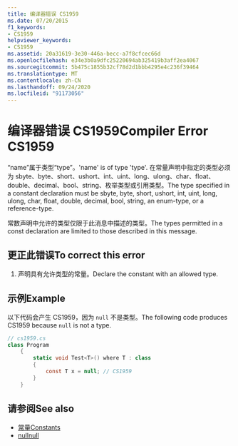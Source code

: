```yaml
---
title: 编译器错误 CS1959
ms.date: 07/20/2015
f1_keywords:
- CS1959
helpviewer_keywords:
- CS1959
ms.assetid: 20a31619-3e30-446a-becc-a7f8cfcec66d
ms.openlocfilehash: e34e3b0a9dfc25220694ab325419b3aff2ea4067
ms.sourcegitcommit: 5b475c1855b32cf78d2d1bbb4295e4c236f39464
ms.translationtype: MT
ms.contentlocale: zh-CN
ms.lasthandoff: 09/24/2020
ms.locfileid: "91173056"
---
```

# <a name="compiler-error-cs1959"></a><span data-ttu-id="b5228-102">编译器错误 CS1959</span><span class="sxs-lookup"><span data-stu-id="b5228-102">Compiler Error CS1959</span></span>

<span data-ttu-id="b5228-103">“name”属于类型“type”。</span><span class="sxs-lookup"><span data-stu-id="b5228-103">'name' is of type 'type'.</span></span> <span data-ttu-id="b5228-104">在常量声明中指定的类型必须为 sbyte、byte、short、ushort、int、uint、long、ulong、char、float、double、decimal、bool、string、枚举类型或引用类型。</span><span class="sxs-lookup"><span data-stu-id="b5228-104">The type specified in a constant declaration must be sbyte, byte, short, ushort, int, uint, long, ulong, char, float, double, decimal, bool, string, an enum-type, or a reference-type.</span></span>  
  
 <span data-ttu-id="b5228-105">常数声明中允许的类型仅限于此消息中描述的类型。</span><span class="sxs-lookup"><span data-stu-id="b5228-105">The types permitted in a const declaration are limited to those described in this message.</span></span>  
  
## <a name="to-correct-this-error"></a><span data-ttu-id="b5228-106">更正此错误</span><span class="sxs-lookup"><span data-stu-id="b5228-106">To correct this error</span></span>  
  
1. <span data-ttu-id="b5228-107">声明具有允许类型的常量。</span><span class="sxs-lookup"><span data-stu-id="b5228-107">Declare the constant with an allowed type.</span></span>  
  
## <a name="example"></a><span data-ttu-id="b5228-108">示例</span><span class="sxs-lookup"><span data-stu-id="b5228-108">Example</span></span>  

 <span data-ttu-id="b5228-109">以下代码会产生 CS1959，因为 `null` 不是类型。</span><span class="sxs-lookup"><span data-stu-id="b5228-109">The following code produces CS1959 because `null` is not a type.</span></span>  
  
```csharp  
// cs1959.cs  
class Program  
    {  
        static void Test<T>() where T : class  
        {  
            const T x = null; // CS1959  
        }  
    }  
```  
  
## <a name="see-also"></a><span data-ttu-id="b5228-110">请参阅</span><span class="sxs-lookup"><span data-stu-id="b5228-110">See also</span></span>

- [<span data-ttu-id="b5228-111">常量</span><span class="sxs-lookup"><span data-stu-id="b5228-111">Constants</span></span>](../programming-guide/classes-and-structs/constants.md)
- [<span data-ttu-id="b5228-112">null</span><span class="sxs-lookup"><span data-stu-id="b5228-112">null</span></span>](../language-reference/keywords/null.md)
